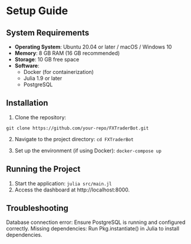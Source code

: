 # Setup Guide

## System Requirements
- **Operating System**: Ubuntu 20.04 or later / macOS / Windows 10
- **Memory**: 8 GB RAM (16 GB recommended)
- **Storage**: 10 GB free space
- **Software**:
  - Docker (for containerization)
  - Julia 1.9 or later
  - PostgreSQL

## Installation
1. Clone the repository:
   
`git clone https://github.com/your-repo/FXTraderBot.git`

2. Navigate to the project directory:
`cd FXTraderBot`

3. Set up the environment (if using Docker):
`docker-compose up`

## Running the Project

1. Start the application:
`julia src/main.jl`
2. Access the dashboard at http://localhost:8000.

## Troubleshooting

Database connection error: Ensure PostgreSQL is running and configured correctly.
Missing dependencies: Run Pkg.instantiate() in Julia to install dependencies.


